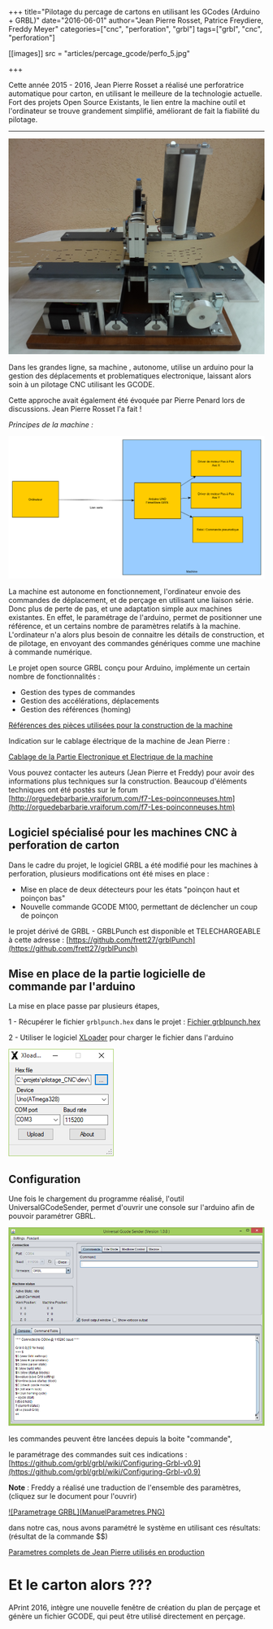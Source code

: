 +++
title="Pilotage du percage de cartons en utilisant les GCodes (Arduino + GRBL)"
date="2016-06-01"
author="Jean Pierre Rosset, Patrice Freydiere, Freddy Meyer"
categories=["cnc", "perforation", "grbl"]
tags=["grbl", "cnc", "perforation"]


[[images]]
  src = "articles/percage_gcode/perfo_5.jpg"


+++

Cette année 2015 - 2016, Jean Pierre Rosset a réalisé une perforatrice automatique pour carton, en utilisant le meilleure de la technologie actuelle. Fort des projets Open Source Existants, le lien entre la machine outil et l'ordinateur se trouve grandement simplifié, améliorant de fait la fiabilité du pilotage.

***


![](perfo_5.jpg)

Dans les grandes ligne, sa machine , autonome, utilise un arduino pour la gestion des déplacements et problematiques electronique, laissant alors soin à un pilotage CNC utilisant les GCODE. 

Cette approche avait également été évoquée par Pierre Penard lors de discussions. Jean Pierre Rosset l'a fait !

_Principes de la machine :_

![](synoptic.png)


La machine est autonome en fonctionnement, l'ordinateur envoie des commandes de déplacement, et de perçage en utilisant une liaison série. Donc plus de perte de pas, et une adaptation simple aux machines existantes. En effet, le paramétrage de l'arduino, permet de positionner une référence, et un certains nombre de paramètres relatifs à la machine. 
L'ordinateur n'a alors plus besoin de connaitre les détails de construction, et de pilotage, en envoyant des commandes génériques comme une machine à commande numérique.

Le projet open source GRBL conçu pour Arduino, implémente un certain nombre de fonctionnalités :

- Gestion des types de commandes
- Gestion des accélérations, déplacements
- Gestion des références (homing)


[Références des pièces utilisées pour la construction de la machine](PIECES_CONSTRUCTION_PERFORATRICE.pdf) 


Indication sur le cablage électrique de la machine de Jean Pierre :

[Cablage de la Partie Electronique et Electrique de la machine](Partie_electrique.pdf)


Vous pouvez contacter les auteurs (Jean Pierre et Freddy) pour avoir des informations plus techniques sur la construction. Beaucoup d'éléments techniques ont été postés sur le forum  [http://orguedebarbarie.vraiforum.com/f7-Les-poinconneuses.htm](http://orguedebarbarie.vraiforum.com/f7-Les-poinconneuses.htm)

## Logiciel spécialisé pour les machines CNC à perforation de carton

Dans le cadre du projet, le logiciel GRBL a été modifié pour les machines à perforation, plusieurs modifications ont été mises en place :

- Mise en place de deux détecteurs pour les états "poinçon haut et poinçon bas"
- Nouvelle commande GCODE M100, permettant de déclencher un coup de poinçon 

le projet dérivé de GRBL - GRBLPunch est disponible et TELECHARGEABLE à cette adresse : [https://github.com/frett27/grblPunch](https://github.com/frett27/grblPunch)

## Mise en place de la partie logicielle de commande par l'arduino

La mise en place passe par plusieurs étapes, 

1 - Récupérer le fichier `grblpunch.hex` dans le projet : [Fichier grblpunch.hex](https://github.com/frett27/grblPunch)

2 - Utiliser le logiciel [XLoader](XLoader.zip) pour charger le fichier dans l'arduino

![xloader.PNG](xloader.PNG)



## Configuration

Une fois le chargement du programme réalisé, l'outil UniversalGCodeSender, permet d'ouvrir une console sur l'arduino afin de pouvoir paramétrer GBRL.

![](UGCODESender.PNG)

les commandes peuvent être lancées depuis la boite "commande", 

le paramétrage des commandes suit ces indications : [https://github.com/grbl/grbl/wiki/Configuring-Grbl-v0.9](https://github.com/grbl/grbl/wiki/Configuring-Grbl-v0.9)

**Note** : Freddy a réalisé une traduction de l'ensemble des paramètres, (cliquez sur le document pour l'ouvrir)

<a href="PARAMÈTRES DU GRBL_JPR_Freddy.pdf" title="Cliquez pour accéder à la documentation">
![Parametrage GRBL](ManuelParametres.PNG)
</a>



dans notre cas, nous avons paramétré le système en utilisant ces résultats: (résultat de la commande $$)

[Parametres complets de Jean Pierre utilisés en production](Params_15_02_2016.pdf)


# Et le carton alors ???

APrint 2016, intègre une nouvelle fenêtre de création du plan de perçage et génère un fichier GCODE, qui peut être utilisé directement en perçage.

 



